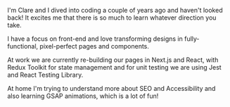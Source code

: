 I'm Clare and I dived into coding a couple of years ago and haven't looked back!  It excites me that there is so much to learn whatever direction you take.

I have a focus on front-end and love transforming designs in fully-functional, pixel-perfect pages and components.

At work we are currently re-building our pages in Next.js and React, with Redux Toolkit for state management and for unit testing we are using Jest and React Testing Library.

At home I'm trying to understand more about SEO and Accessibility and also learning GSAP animations, which is a lot of fun!
